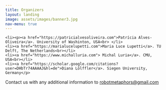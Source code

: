```yaml
---
title: Organizers
layout: landing
image: assets/images/banner3.jpg
nav-menu: true
---
```


<!-- Main -->
<div id="main" class="alt">

<!-- One -->
<section id="one">
	<div class="inner">

<!-- Content -->
	<li><p><a href="https://patricialvesoliveira.com">Patrícia Alves-Oliveira</a>. University of Washinton, USA<br>	</li>
	<li><a href="https://marialucelupetti.com">Maria Luce Lupetti</a>. TU Delft, The Netherlands<br></li>
	<li><a href="https://www.michalluria.com"> Michal Luria</a>. CMU, USA<br></li>
	<li><a href="https://scholar.google.com/citations?user=DHbTr74AAAAJ&hl=de">Diana Lölffler</a>. Siegen University, Germany</p>
	
Contact us with any additional information to robotmetaphors@gmail.com



